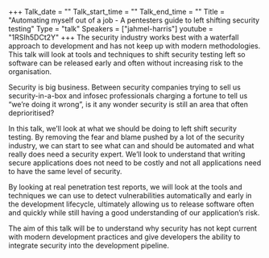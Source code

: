 +++
Talk_date = ""
Talk_start_time = ""
Talk_end_time = ""
Title = "Automating myself out of a job - A pentesters guide to left shifting security testing"
Type = "talk"
Speakers = ["jahmel-harris"]
youtube = "1RSIh5DCt2Y"
+++
The security industry works best with a waterfall approach to development and has not keep up with modern methodologies. This talk will look at tools and techniques to shift security testing left so software can be released early and often without increasing risk to the organisation.

Security is big business. Between security companies trying to sell us security-in-a-box and infosec professionals charging a fortune to tell us “we’re doing it wrong”, is it any wonder security is still an area that often deprioritised?

In this talk, we’ll look at what we should be doing to left shift security testing. By removing the fear and blame pushed by a lot of the security industry, we can start to see what can and should be automated and what really does need a security expert. We’ll look to understand that writing secure applications does not need to be costly and not all applications need to have the same level of security.

By looking at real penetration test reports, we will look at the tools and techniques we can use to detect vulnerabilities automatically and early in the development lifecycle, ultimately allowing us to release software often and quickly while still having a good understanding of our application’s risk.

The aim of this talk will be to understand why security has not kept current with modern development practices and give developers the ability to integrate security into the development pipeline.
